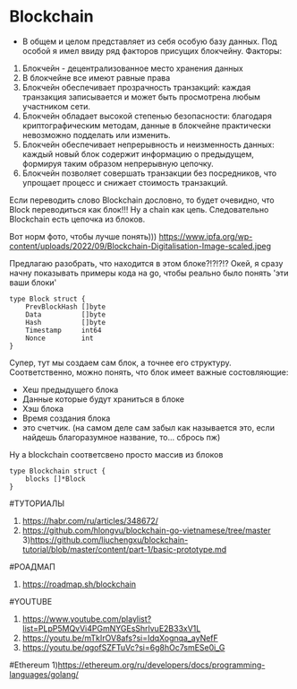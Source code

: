 # Blockchain
- В общем и целом представляет из себя особую базу данных. Под особой я имел ввиду ряд факторов присущих блокчейну.
  Факторы:
1) Блокчейн - децентрализованное место хранения данных
2) В блокчейне все имеют равные права
3) Блокчейн обеспечивает прозрачность транзакций: каждая транзакция записывается и может быть просмотрена любым участником сети.
4) Блокчейн обладает высокой степенью безопасности: благодаря криптографическим методам, данные в блокчейне практически невозможно подделать или изменить.
5) Блокчейн обеспечивает непрерывность и неизменность данных: каждый новый блок содержит информацию о предыдущем, формируя таким образом непрерывную цепочку.
6) Блокчейн позволяет совершать транзакции без посредников, что упрощает процесс и снижает стоимость транзакций.

Если переводить слово Blockchain дословно, то будет очевидно, что Block переводиться как блок!!! Ну а chain как цепь. Следовательно Blockchain есть цепочка из 
блоков. 

Вот норм фото, чтобы лучше понять)))
https://www.ipfa.org/wp-content/uploads/2022/09/Blockchain-Digitalisation-Image-scaled.jpeg

Предлагаю разобрать, что находится в этом блоке?!?!?!?
Окей, я сразу начну показывать примеры кода на go, чтобы реально было понять 'эти ваши блоки'

```
type Block struct {
	PrevBlockHash []byte
	Data          []byte
	Hash          []byte
	Timestamp     int64
	Nonce         int
}
```

Супер, тут мы создаем сам блок, а точнее его структуру. 
Соответственно, можно понять, что блок имеет важные состовляющие: 
- Хеш предыдущего блока
- Данные которые будут храниться в блоке
- Хэш блока
- Время создания блока
- это счетчик. (на самом деле сам забыл как называется это, если найдешь благоразумное название, то... сбрось пж)

Ну а blockchain соответсвено просто массив из блоков

```
type Blockchain struct {
	blocks []*Block
}
```

#ТУТОРИАЛЫ
1) https://habr.com/ru/articles/348672/
2) https://github.com/hlongvu/blockchain-go-vietnamese/tree/master
3)https://github.com/liuchengxu/blockchain-tutorial/blob/master/content/part-1/basic-prototype.md 

#РОАДМАП
1) https://roadmap.sh/blockchain

#YOUTUBE
1) https://www.youtube.com/playlist?list=PLpP5MQvVi4PGmNYGEsShrlvuE2B33xV1L
2) https://youtu.be/mTkIrOV8afs?si=IdqXognqa_ayNefF
3) https://youtu.be/qgofSZFTuVc?si=6g8hOc7smESe0i_G

#Ethereum
1)https://ethereum.org/ru/developers/docs/programming-languages/golang/
